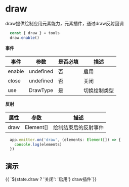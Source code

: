# draw
 draw提供绘制应用元素能力，元素插件，通过draw反射回调
```ts
  const { draw } = tools
  draw.enable()
```

**事件**

| 事件      |   参数    |  是否必填   |     描述    |
| ---- | ---- | ---- | ---- |
| enable | undefined  |  否  |  启用  |
| close | undefined  | 否   |  关闭   |
| use | DrawType  |  是  |  切换绘制类型   |

**反射**

| 属性    |   参数    |    描述    |
| ---- | ---- | ---- |
| draw | Element[]   |  绘制结束后的反射事件  |

```ts
  app.emitter.on('draw', (elements: Element[]) => {
    console.log(elements)
  })
```

## 演示

<div class="w-[500px] h-[700px]">
  <div class="flex w-full flex-col">
    <div class="flex mb-2 items-center">
      <el-select :modelValue="state.drawType" @change="changeDrawType">
        <el-option value="ap" label="ap"></el-option>
      </el-select>
      <el-button class="ml-2 " @click="switcher('draw', !state.draw)" type="primary">{{ `${state.draw ? '关闭': '启用'} draw插件`}}</el-button>
    </div>
  </div>
  <div class="w-[500px] h-[500px] border" ref="mapRef"></div>
</div>

<script setup>
  import { ref, onMounted, reactive } from 'vue'
  import { createApp } from '@web-map-service/map2d-app'

  const state = reactive({
    draw: false,
    drawType: 'ap',
  })

  const mapRef = ref()

  let [draw] = []

  function changeDrawType(type) {
    state.drawType = type
    draw.use(type)
  }

  function switcher(type, status) {
    if (status) {
      enable(type)
      return
    }
    close(type)
  }

    function enable(type) {
    switch(type) {
      case 'draw': 
        draw.enable()
        break
    }
    state[type] = true
  }

  function close(type) {
    switch(type) {
      case 'draw': 
        draw.close()
        break
    }
    state[type] = false
  }


  onMounted(()=>{
    const app = createApp({
      el: mapRef.value
    })
    draw = app.tools.draw
    changeDrawType(state.drawType)
  })

</script>